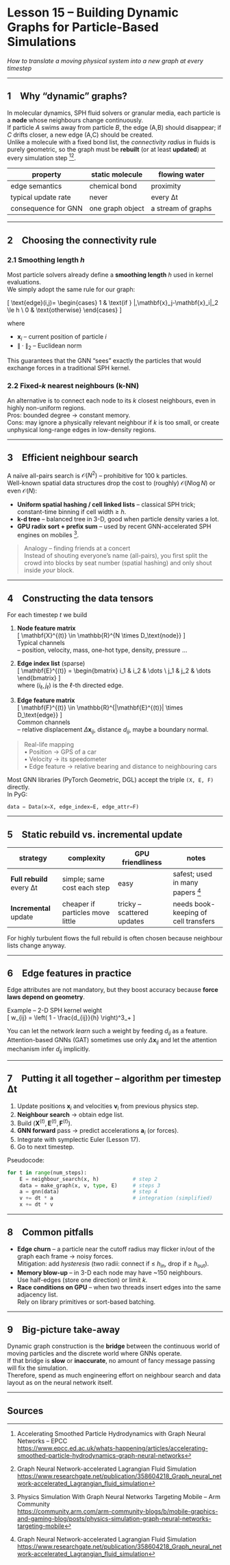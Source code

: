 # Lesson 15 – Building **Dynamic Graphs** for Particle-Based Simulations  
*How to translate a moving physical system into a new graph at every timestep*

---

## 1 Why “dynamic” graphs?

In molecular dynamics, SPH fluid solvers or granular media, each particle is a **node** whose neighbours change continuously.  
If particle *A* swims away from particle *B*, the edge (A,B) should disappear; if *C* drifts closer, a new edge (A,C) should be created.  
Unlike a molecule with a fixed bond list, the *connectivity radius* in fluids is purely geometric, so the graph must be **rebuilt** (or at least **updated**) at every simulation step [^24][^25].

<div align="center">

| property | static molecule | flowing water |
|----------|-----------------|--------------|
| edge semantics | chemical bond | proximity  |
| typical update rate | never | every Δt |
| consequence for GNN | one graph object | a stream of graphs |

</div>

---

## 2 Choosing the connectivity rule

### 2.1 Smoothing length *h*

Most particle solvers already define a **smoothing length** *h* used in kernel evaluations.  
We simply adopt the same rule for our graph:

\[
\text{edge}(i,j)=
\begin{cases}
1 & \text{if } \|\,\mathbf{x}_j-\mathbf{x}_i\|_2 \le h \\
0 & \text{otherwise}
\end{cases}
\]

where  

* $\mathbf{x}_i$ – current position of particle *i*  
* $\|\cdot\|_2$ – Euclidean norm

This guarantees that the GNN “sees” exactly the particles that would exchange forces in a traditional SPH kernel.

### 2.2 Fixed-*k* nearest neighbours (k-NN)

An alternative is to connect each node to its *k* closest neighbours, even in highly non-uniform regions.  
Pros: bounded degree → constant memory.  
Cons: may ignore a physically relevant neighbour if *k* is too small, or create unphysical long-range edges in low-density regions.

---

## 3 Efficient neighbour search  

A naïve all-pairs search is $\mathcal{O}(N^2)$ – prohibitive for 100 k particles.  
Well-known spatial data structures drop the cost to (roughly) $\mathcal{O}(N \log N)$ or even $\mathcal{O}(N)$:

* **Uniform spatial hashing / cell linked lists** – classical SPH trick; constant-time binning if cell width ≥ *h*.  
* **k-d tree** – balanced tree in 3-D, good when particle density varies a lot.  
* **GPU radix sort + prefix sum** – used by recent GNN-accelerated SPH engines on mobiles [^5].

> Analogy – finding friends at a concert  
> Instead of shouting everyone’s name (all-pairs), you first split the crowd into blocks by seat number (spatial hashing) and only shout inside *your* block.

---

## 4 Constructing the data tensors

For each timestep *t* we build

1. **Node feature matrix**  
   \[
     \mathbf{X}^{(t)} \in \mathbb{R}^{N \times D_\text{node}}
   \]  
   Typical channels  
   – position, velocity, mass, one-hot type, density, pressure …

2. **Edge index list** (sparse)  
   \[
     \mathbf{E}^{(t)} = 
       \begin{bmatrix}
         i_1 & i_2 & \dots \\
         j_1 & j_2 & \dots
       \end{bmatrix}
   \]  
   where $(i_\ell ,j_\ell)$ is the ℓ-th directed edge.

3. **Edge feature matrix**  
   \[
     \mathbf{F}^{(t)} \in \mathbb{R}^{|\mathbf{E}^{(t)}| \times D_\text{edge}}
   \]  
   Common channels  
   – relative displacement $\Delta\mathbf{x}_{ij}$, distance $d_{ij}$, maybe a boundary normal.

> Real-life mapping  
> • Position → GPS of a car  
> • Velocity → its speedometer  
> • Edge feature → relative bearing and distance to neighbouring cars

Most GNN libraries (PyTorch Geometric, DGL) accept the triple `(X, E, F)` directly.  
In PyG:

```python
data = Data(x=X, edge_index=E, edge_attr=F)
```

---

## 5 Static rebuild vs. incremental update

| strategy | complexity | GPU friendliness | notes |
|----------|------------|------------------|-------|
| **Full rebuild** every Δt | simple; same cost each step | easy | safest; used in many papers [^25] |
| **Incremental** update | cheaper if particles move little | tricky – scattered updates | needs book-keeping of cell transfers |

For highly turbulent flows the full rebuild is often chosen because neighbour lists change anyway.

---

## 6 Edge features in practice

Edge attributes are not mandatory, but they boost accuracy because **force laws depend on geometry**.

Example – 2-D SPH kernel weight  
\[
  w_{ij} = \left( 1 - \frac{d_{ij}}{h} \right)^3_+
\]

You can let the network *learn* such a weight by feeding $d_{ij}$ as a feature.  
Attention-based GNNs (GAT) sometimes use only $\Delta\mathbf{x}_{ij}$ and let the attention mechanism infer $d_{ij}$ implicitly.

---

## 7 Putting it all together – algorithm per timestep Δt

1. Update positions $\mathbf{x}_i$ and velocities $\mathbf{v}_i$ from previous physics step.  
2. **Neighbour search** → obtain edge list.  
3. Build $(\mathbf{X}^{(t)},\mathbf{E}^{(t)},\mathbf{F}^{(t)})$.  
4. **GNN forward** pass → predict accelerations $\mathbf{a}_i$ (or forces).  
5. Integrate with symplectic Euler (Lesson 17).  
6. Go to next timestep.

Pseudocode:

```python
for t in range(num_steps):
    E = neighbour_search(x, h)           # step 2
    data = make_graph(x, v, type, E)     # steps 3
    a = gnn(data)                        # step 4
    v += dt * a                          # integration (simplified)
    x += dt * v
```

---

## 8 Common pitfalls

* **Edge churn** – a particle near the cutoff radius may flicker in/out of the graph each frame → noisy forces.  
  Mitigation: add *hysteresis* (two radii: connect if ≤ $h_\text{in}$, drop if ≥ $h_\text{out}$).  
* **Memory blow-up** – in 3-D each node may have ~150 neighbours.  
  Use half-edges (store one direction) or limit *k*.  
* **Race conditions on GPU** – when two threads insert edges into the same adjacency list.  
  Rely on library primitives or sort-based batching.  

---

## 9 Big-picture take-away

Dynamic graph construction is the **bridge** between the continuous world of moving particles and the discrete world where GNNs operate.  
If that bridge is **slow** or **inaccurate**, no amount of fancy message passing will fix the simulation.  
Therefore, spend as much engineering effort on neighbour search and data layout as on the neural network itself.

---

## Sources

[^5]: Physics Simulation With Graph Neural Networks Targeting Mobile – Arm Community  
     <https://community.arm.com/arm-community-blogs/b/mobile-graphics-and-gaming-blog/posts/physics-simulation-graph-neural-networks-targeting-mobile>

[^24]: Accelerating Smoothed Particle Hydrodynamics with Graph Neural Networks – EPCC  
     <https://www.epcc.ed.ac.uk/whats-happening/articles/accelerating-smoothed-particle-hydrodynamics-graph-neural-networks>

[^25]: Graph Neural Network-accelerated Lagrangian Fluid Simulation  
     <https://www.researchgate.net/publication/358604218_Graph_neural_network-accelerated_Lagrangian_fluid_simulation>

[^40]: Introduction to Graph Data Structure – GeeksforGeeks  
     <https://www.geeksforgeeks.org/introduction-to-graphs-data-structure-and-algorithm-tutorials/>

[^43]: Implementing Graphs: Edge List, Adjacency List, Adjacency Matrix – AlgoDaily  
     <https://algodaily.com/lessons/implementing-graphs-edge-list-adjacency-list-adjacency-matrix>
